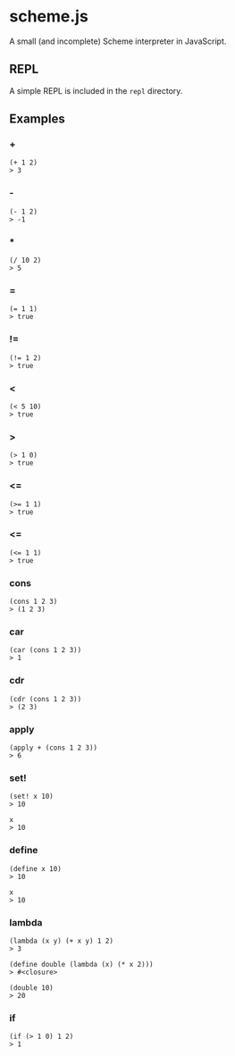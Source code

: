 # scheme.js

A small (and incomplete) Scheme interpreter in JavaScript.

## REPL

A simple REPL is included in the `repl` directory.

## Examples

### +

    (+ 1 2)
    > 3

### -

    (- 1 2)
    > -1

### *

    (/ 10 2)
    > 5

### =

    (= 1 1)
    > true

### !=

    (!= 1 2)
    > true

### <

    (< 5 10)
    > true

### >

    (> 1 0)
    > true

### <=

    (>= 1 1)
    > true

### <=

    (<= 1 1)
    > true

### cons

    (cons 1 2 3)
    > (1 2 3)

### car

    (car (cons 1 2 3))
    > 1

### cdr

    (cdr (cons 1 2 3))
    > (2 3)

### apply

    (apply + (cons 1 2 3))
    > 6

### set!

    (set! x 10)
    > 10

    x
    > 10

### define

    (define x 10)
    > 10

    x
    > 10

### lambda

    (lambda (x y) (+ x y) 1 2)
    > 3

    (define double (lambda (x) (* x 2)))
    > #<closure>

    (double 10)
    > 20

### if

    (if (> 1 0) 1 2)
    > 1
